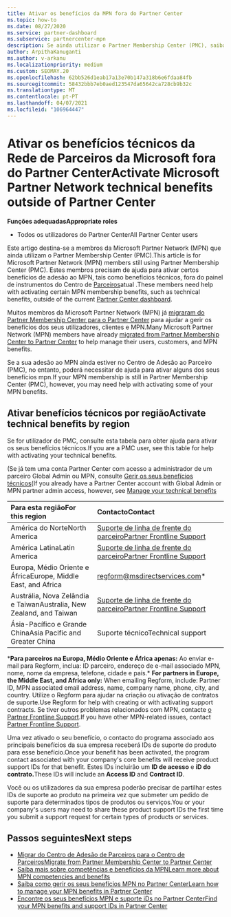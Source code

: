 ```yaml
---
title: Ativar os benefícios da MPN fora do Partner Center
ms.topic: how-to
ms.date: 08/27/2020
ms.service: partner-dashboard
ms.subservice: partnercenter-mpn
description: Se ainda utilizar o Partner Membership Center (PMC), saiba quem contactar para ajudar a ativar os seus benefícios de suporte técnico MPN e dar-lhe iDs de suporte benéficos.
author: ArpithaKanuganti
ms.author: v-arkanu
ms.localizationpriority: medium
ms.custom: SEOMAY.20
ms.openlocfilehash: 62bb526d1eab17a13e70b147a318b6e6fdaa84fb
ms.sourcegitcommit: 58432bbb7eb0aed123547da65642ca728cb9b32c
ms.translationtype: MT
ms.contentlocale: pt-PT
ms.lasthandoff: 04/07/2021
ms.locfileid: "106964447"
---
```

# <a name="activate-microsoft-partner-network-technical-benefits-outside-of-partner-center"></a><span data-ttu-id="f43dc-103">Ativar os benefícios técnicos da Rede de Parceiros da Microsoft fora do Partner Center</span><span class="sxs-lookup"><span data-stu-id="f43dc-103">Activate Microsoft Partner Network technical benefits outside of Partner Center</span></span>


<span data-ttu-id="f43dc-104">**Funções adequadas**</span><span class="sxs-lookup"><span data-stu-id="f43dc-104">**Appropriate roles**</span></span>

- <span data-ttu-id="f43dc-105">Todos os utilizadores do Partner Center</span><span class="sxs-lookup"><span data-stu-id="f43dc-105">All Partner Center users</span></span>

<span data-ttu-id="f43dc-106">Este artigo destina-se a membros da Microsoft Partner Network (MPN) que ainda utilizam o Partner Membership Center (PMC).</span><span class="sxs-lookup"><span data-stu-id="f43dc-106">This article is for Microsoft Partner Network (MPN) members still using Partner Membership Center (PMC).</span></span> <span data-ttu-id="f43dc-107">Estes membros precisam de ajuda para ativar certos benefícios de adesão ao MPN, tais como benefícios técnicos, fora do painel de instrumentos do Centro de [Parceiros](https://partner.microsoft.com/dashboard)atual .</span><span class="sxs-lookup"><span data-stu-id="f43dc-107">These members need help with activating certain MPN membership benefits, such as technical benefits, outside of the current [Partner Center dashboard](https://partner.microsoft.com/dashboard).</span></span>

<span data-ttu-id="f43dc-108">Muitos membros da Microsoft Partner Network (MPN) já [migraram do Partner Membership Center para o Partner Center](prepare-pmc-pc-migration.md) para ajudar a gerir os benefícios dos seus utilizadores, clientes e MPN.</span><span class="sxs-lookup"><span data-stu-id="f43dc-108">Many Microsoft Partner Network (MPN) members have already [migrated from Partner Membership Center to Partner Center](prepare-pmc-pc-migration.md) to help manage their users, customers, and MPN benefits.</span></span>

<span data-ttu-id="f43dc-109">Se a sua adesão ao MPN ainda estiver no Centro de Adesão ao Parceiro (PMC), no entanto, poderá necessitar de ajuda para ativar alguns dos seus benefícios mpn.</span><span class="sxs-lookup"><span data-stu-id="f43dc-109">If your MPN membership is still in Partner Membership Center (PMC), however, you may need help with activating some of your MPN benefits.</span></span>

## <a name="activate-technical-benefits-by-region"></a><span data-ttu-id="f43dc-110">Ativar benefícios técnicos por região</span><span class="sxs-lookup"><span data-stu-id="f43dc-110">Activate technical benefits by region</span></span>

<span data-ttu-id="f43dc-111">Se for utilizador de PMC, consulte esta tabela para obter ajuda para ativar os seus benefícios técnicos.</span><span class="sxs-lookup"><span data-stu-id="f43dc-111">If you are a PMC user, see this table for help with activating your technical benefits.</span></span>

<span data-ttu-id="f43dc-112">(Se já tem uma conta Partner Center com acesso a administrador de um parceiro Global Admin ou MPN, consulte [Gerir os seus benefícios técnicos](https://docs.microsoft.com/partner-center/manage-your-partner-network-benefits#manage-technical-benefits)</span><span class="sxs-lookup"><span data-stu-id="f43dc-112">(If you already have a Partner Center account with Global Admin or MPN partner admin access, however, see [Manage your technical benefits](https://docs.microsoft.com/partner-center/manage-your-partner-network-benefits#manage-technical-benefits)</span></span>

|<span data-ttu-id="f43dc-113">Para esta região</span><span class="sxs-lookup"><span data-stu-id="f43dc-113">For this region</span></span>  | <span data-ttu-id="f43dc-114">Contacto</span><span class="sxs-lookup"><span data-stu-id="f43dc-114">Contact</span></span> |
|:--------|:------------|
|<span data-ttu-id="f43dc-115">América do Norte</span><span class="sxs-lookup"><span data-stu-id="f43dc-115">North America</span></span>  | [<span data-ttu-id="f43dc-116">Suporte de linha de frente do parceiro</span><span class="sxs-lookup"><span data-stu-id="f43dc-116">Partner Frontline Support</span></span>](https://partner.microsoft.com/support?issueid=300-0042)  |
|<span data-ttu-id="f43dc-117">América Latina</span><span class="sxs-lookup"><span data-stu-id="f43dc-117">Latin America</span></span>  | [<span data-ttu-id="f43dc-118">Suporte de linha de frente do parceiro</span><span class="sxs-lookup"><span data-stu-id="f43dc-118">Partner Frontline Support</span></span>](https://partner.microsoft.com/support?issueid=300-0042)  |
|<span data-ttu-id="f43dc-119">Europa, Médio Oriente e África</span><span class="sxs-lookup"><span data-stu-id="f43dc-119">Europe, Middle East, and Africa</span></span>  | [regform@msdirectservices.com](mailto:regform@msdirectservices.com)*  |
|<span data-ttu-id="f43dc-120">Austrália, Nova Zelândia e Taiwan</span><span class="sxs-lookup"><span data-stu-id="f43dc-120">Australia, New Zealand, and Taiwan</span></span>  | [<span data-ttu-id="f43dc-121">Suporte de linha de frente do parceiro</span><span class="sxs-lookup"><span data-stu-id="f43dc-121">Partner Frontline Support</span></span>](https://partner.microsoft.com/support?issueid=300-0042)  |
|<span data-ttu-id="f43dc-122">Ásia-Pacífico e Grande China</span><span class="sxs-lookup"><span data-stu-id="f43dc-122">Asia Pacific and Greater China</span></span>  | <span data-ttu-id="f43dc-123">Suporte técnico</span><span class="sxs-lookup"><span data-stu-id="f43dc-123">Technical support</span></span>  |

<span data-ttu-id="f43dc-124">\***Para parceiros na Europa, Médio Oriente e África apenas:** Ao enviar e-mail para Regform, inclua: ID parceiro, endereço de e-mail associado MPN, nome, nome da empresa, telefone, cidade e país.</span><span class="sxs-lookup"><span data-stu-id="f43dc-124">\* **For partners in Europe, the Middle East, and Africa only:** When emailing Regform, include: Partner ID, MPN associated email address, name, company name, phone, city, and country.</span></span> <span data-ttu-id="f43dc-125">Utilize o Regform para ajudar na criação ou ativação de contratos de suporte.</span><span class="sxs-lookup"><span data-stu-id="f43dc-125">Use Regform for help with creating or with activating support contracts.</span></span> <span data-ttu-id="f43dc-126">Se tiver outros problemas relacionados com MPN, contacte [o Partner Frontline Support](https://partner.microsoft.com/support?issueid=300-0042).</span><span class="sxs-lookup"><span data-stu-id="f43dc-126">If you have other MPN-related issues, contact [Partner Frontline Support](https://partner.microsoft.com/support?issueid=300-0042).</span></span>

<span data-ttu-id="f43dc-127">Uma vez ativado o seu benefício, o contacto do programa associado aos principais benefícios da sua empresa receberá IDs de suporte do produto para esse benefício.</span><span class="sxs-lookup"><span data-stu-id="f43dc-127">Once your benefit has been activated, the program contact associated with your company's core benefits will receive product support IDs for that benefit.</span></span> <span data-ttu-id="f43dc-128">Estes IDs incluirão um **ID de acesso** e **iD do contrato.**</span><span class="sxs-lookup"><span data-stu-id="f43dc-128">These IDs will include an **Access ID** and **Contract ID**.</span></span> 

<span data-ttu-id="f43dc-129">Você ou os utilizadores da sua empresa poderão precisar de partilhar estes IDs de suporte ao produto na primeira vez que submeter um pedido de suporte para determinados tipos de produtos ou serviços.</span><span class="sxs-lookup"><span data-stu-id="f43dc-129">You or your company's users may need to share these product support IDs the first time you submit a support request for certain types of products or services.</span></span>

## <a name="next-steps"></a><span data-ttu-id="f43dc-130">Passos seguintes</span><span class="sxs-lookup"><span data-stu-id="f43dc-130">Next steps</span></span>

- [<span data-ttu-id="f43dc-131">Migrar do Centro de Adesão de Parceiros para o Centro de Parceiros</span><span class="sxs-lookup"><span data-stu-id="f43dc-131">Migrate from Partner Membership Center to Partner Center</span></span>](prepare-pmc-pc-migration.md)
- [<span data-ttu-id="f43dc-132">Saiba mais sobre competências e benefícios da MPN</span><span class="sxs-lookup"><span data-stu-id="f43dc-132">Learn more about MPN competencies and benefits</span></span>](learn-about-competencies.md)
- [<span data-ttu-id="f43dc-133">Saiba como gerir os seus benefícios MPN no Partner Center</span><span class="sxs-lookup"><span data-stu-id="f43dc-133">Learn how to manage your MPN benefits in Partner Center</span></span>](manage-your-partner-network-benefits.md)
- [<span data-ttu-id="f43dc-134">Encontre os seus benefícios MPN e suporte iDs no Partner Center</span><span class="sxs-lookup"><span data-stu-id="f43dc-134">Find your MPN benefits and support IDs in Partner Center</span></span>](mpn-find-benefits.md)
